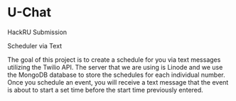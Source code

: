 # U-Chat
HackRU Submission

Scheduler via Text

The goal of this project is to  create a schedule for you via text messages utilizing the Twilio API.
The server that we are using is Linode and we use the MongoDB database to store the schedules for each individual number.
Once you schedule an event, you will receive a text message that the event is about to start a set time before the start time previously entered.
